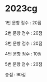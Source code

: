 # 2023cg

1번 문항 점수 : 20점


2번 문항 점수 : 20점


3번 문항 점수 : 20점


4번 문항 점수 : 10점


5번 문항 점수 : 20점

총점 : 90점
